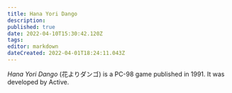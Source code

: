 ```yaml
---
title: Hana Yori Dango
description: 
published: true
date: 2022-04-10T15:30:42.120Z
tags: 
editor: markdown
dateCreated: 2022-04-01T18:24:11.043Z
---
```


_Hana Yori Dango_ (<span lang='ja'>花よりダンゴ</span>) is a PC-98 game published in 1991.
It was developed by Active.
